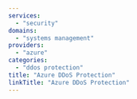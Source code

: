 ```yaml
---
services:
  - "security"
domains:
  - "systems management"
providers:
  - "azure"
categories:
  - "ddos protection"
title: "Azure DDoS Protection"
linkTitle: "Azure DDoS Protection"
---
```

